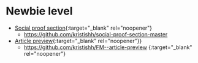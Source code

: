 # Newbie level

* [Social proof section](https://cocky-wozniak-6f667f.netlify.app/){:target="_blank" rel="noopener"}
  - https://github.com/kristishh/social-proof-section-master
* [Article preview](https://inspiring-babbage-db1b91.netlify.app/){:target="_blank" rel="noopener"}}
  - https://github.com/kristishh/FM--article-preview {:target="_blank" rel="noopener"}
